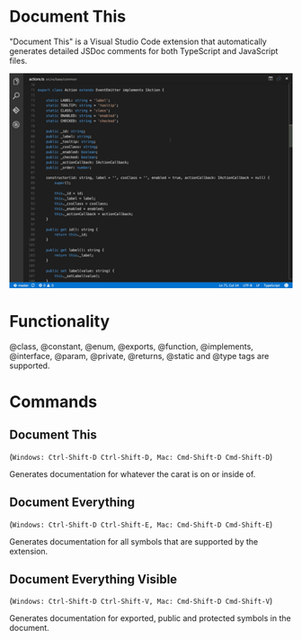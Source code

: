 # Document This
"Document This" is a Visual Studio Code extension that automatically generates detailed JSDoc comments for both TypeScript and JavaScript files.

![Demo](images/demo.gif)

# Functionality
@class, @constant, @enum, @exports, @function, @implements, @interface, @param, @private, @returns, @static and @type tags are supported.

# Commands
## Document This
(`Windows: Ctrl-Shift-D Ctrl-Shift-D, Mac: Cmd-Shift-D Cmd-Shift-D`)

Generates documentation for whatever the carat is on or inside of.
## Document Everything
(`Windows: Ctrl-Shift-D Ctrl-Shift-E, Mac: Cmd-Shift-D Cmd-Shift-E`)

Generates documentation for all symbols that are supported by the extension.
## Document Everything Visible
(`Windows: Ctrl-Shift-D Ctrl-Shift-V, Mac: Cmd-Shift-D Cmd-Shift-V`)

Generates documentation for exported, public and protected symbols in the document.